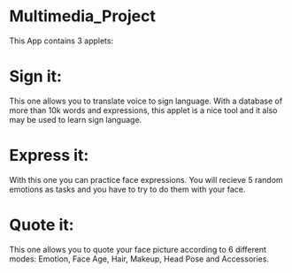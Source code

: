 # Multimedia_Project

This App contains 3 applets:

# Sign it:
This one allows you to translate voice to sign language. With a database of more than 10k words and expressions, this applet is a nice tool and it also may be used to learn sign language.

# Express it:
With this one you can practice face expressions. You will recieve 5 random emotions as tasks and you have to try to do them with your face. 

# Quote it:
This one allows you to quote your face picture according to 6 different modes: Emotion, Face Age, Hair, Makeup, Head Pose and Accessories.  
